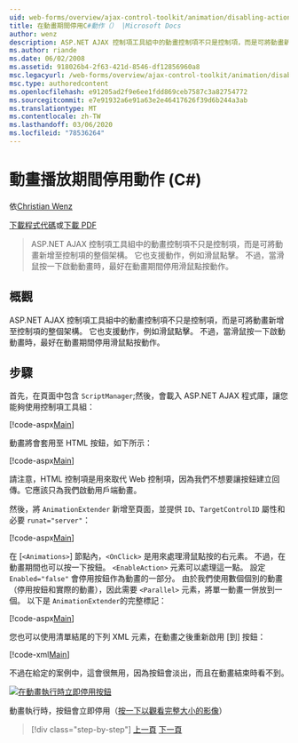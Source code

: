 ```yaml
---
uid: web-forms/overview/ajax-control-toolkit/animation/disabling-actions-during-animation-cs
title: 在動畫期間停用C#動作（） |Microsoft Docs
author: wenz
description: ASP.NET AJAX 控制項工具組中的動畫控制項不只是控制項，而是可將動畫新增至控制項的整個架構。 它也支援動作 。
ms.author: riande
ms.date: 06/02/2008
ms.assetid: 918026b4-2f63-421d-8546-df12856960a8
msc.legacyurl: /web-forms/overview/ajax-control-toolkit/animation/disabling-actions-during-animation-cs
msc.type: authoredcontent
ms.openlocfilehash: e91205ad2f9e6ee1fdd869ceb7587c3a82754772
ms.sourcegitcommit: e7e91932a6e91a63e2e46417626f39d6b244a3ab
ms.translationtype: MT
ms.contentlocale: zh-TW
ms.lasthandoff: 03/06/2020
ms.locfileid: "78536264"
---
```

# <a name="disabling-actions-during-animation-c"></a>動畫播放期間停用動作 (C#)

依[Christian Wenz](https://github.com/wenz)

[下載程式代碼](https://download.microsoft.com/download/f/9/a/f9a26acd-8df4-4484-8a18-199e4598f411/Animation7.cs.zip)或[下載 PDF](https://download.microsoft.com/download/6/7/1/6718d452-ff89-4d3f-a90e-c74ec2d636a3/animation7CS.pdf)

> ASP.NET AJAX 控制項工具組中的動畫控制項不只是控制項，而是可將動畫新增至控制項的整個架構。 它也支援動作，例如滑鼠點擊。 不過，當滑鼠按一下啟動動畫時，最好在動畫期間停用滑鼠點按動作。

## <a name="overview"></a>概觀

ASP.NET AJAX 控制項工具組中的動畫控制項不只是控制項，而是可將動畫新增至控制項的整個架構。 它也支援動作，例如滑鼠點擊。 不過，當滑鼠按一下啟動動畫時，最好在動畫期間停用滑鼠點按動作。

## <a name="steps"></a>步驟

首先，在頁面中包含 `ScriptManager`;然後，會載入 ASP.NET AJAX 程式庫，讓您能夠使用控制項工具組：

[!code-aspx[Main](disabling-actions-during-animation-cs/samples/sample1.aspx)]

動畫將會套用至 HTML 按鈕，如下所示：

[!code-aspx[Main](disabling-actions-during-animation-cs/samples/sample2.aspx)]

請注意，HTML 控制項是用來取代 Web 控制項，因為我們不想要讓按鈕建立回傳。它應該只為我們啟動用戶端動畫。

然後，將 `AnimationExtender` 新增至頁面，並提供 `ID`、`TargetControlID` 屬性和必要 `runat="server"`：

[!code-aspx[Main](disabling-actions-during-animation-cs/samples/sample3.aspx)]

在 [`<Animations>`] 節點內，`<OnClick>` 是用來處理滑鼠點按的右元素。 不過，在動畫期間也可以按一下按鈕。 `<EnableAction>` 元素可以處理這一點。 設定 `Enabled="false"` 會停用按鈕作為動畫的一部分。 由於我們使用數個個別的動畫（停用按鈕和實際的動畫），因此需要 `<Parallel>` 元素，將單一動畫一併放到一個。 以下是 `AnimationExtender`的完整標記：

[!code-aspx[Main](disabling-actions-during-animation-cs/samples/sample4.aspx)]

您也可以使用清單結尾的下列 XML 元素，在動畫之後重新啟用 [到] 按鈕：

[!code-xml[Main](disabling-actions-during-animation-cs/samples/sample5.xml)]

不過在給定的案例中，這會很無用，因為按鈕會淡出，而且在動畫結束時看不到。

[![在動畫執行時立即停用按鈕](disabling-actions-during-animation-cs/_static/image2.png)](disabling-actions-during-animation-cs/_static/image1.png)

動畫執行時，按鈕會立即停用（[按一下以觀看完整大小的影像](disabling-actions-during-animation-cs/_static/image3.png)）

> [!div class="step-by-step"]
> [上一頁](animating-in-response-to-user-interaction-cs.md)
> [下一頁](triggering-an-animation-in-another-control-cs.md)
